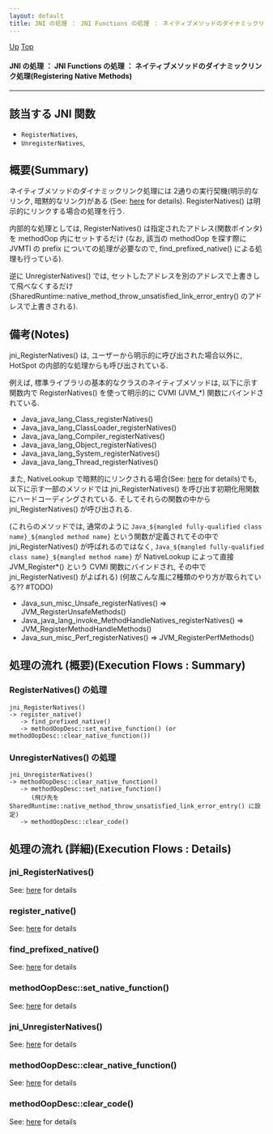 ```yaml
---
layout: default
title: JNI の処理 ： JNI Functions の処理 ： ネイティブメソッドのダイナミックリンク処理(Registering Native Methods)  
---
```

[Up](no7882H_v.html) [Top](../index.html)

#### JNI の処理 ： JNI Functions の処理 ： ネイティブメソッドのダイナミックリンク処理(Registering Native Methods)  

--- 
## 該当する JNI 関数
* `RegisterNatives`,
* `UnregisterNatives`,

## 概要(Summary)
ネイティブメソッドのダイナミックリンク処理には 2通りの実行契機(明示的なリンク, 暗黙的なリンク)がある 
(See: [here](no3059oyc.html) for details).
RegisterNatives() は明示的にリンクする場合の処理を行う.

内部的な処理としては, 
RegisterNatives() は指定されたアドレス(関数ポインタ)を methodOop 内にセットするだけ
(なお, 該当の methodOop を探す際に JVMTI の prefix についての処理が必要なので, find_prefixed_native() による処理も行っている).

逆に UnregisterNatives() では, セットしたアドレスを別のアドレスで上書きして飛べなくするだけ
(SharedRuntime::native_method_throw_unsatisfied_link_error_entry() のアドレスで上書きされる).

## 備考(Notes)
jni_RegisterNatives() は, ユーザーから明示的に呼び出された場合以外に, 
HotSpot の内部的な処理からも呼び出されている.

例えば, 標準ライブラリの基本的なクラスのネイティブメソッドは, 
以下に示す関数内で RegisterNatives() を使って明示的に CVMI (JVM_*) 関数にバインドされている.

  * Java_java_lang_Class_registerNatives()
  * Java_java_lang_ClassLoader_registerNatives()
  * Java_java_lang_Compiler_registerNatives()
  * Java_java_lang_Object_registerNatives()
  * Java_java_lang_System_registerNatives()
  * Java_java_lang_Thread_registerNatives()


また, NativeLookup で暗黙的にリンクされる場合(See: [here](no3059oyc.html) for details)でも,
以下に示す一部のメソッドでは
jni_RegisterNatives() を呼び出す初期化用関数にハードコーディングされている.
そしてそれらの関数の中から jni_RegisterNatives() が呼び出される.

(これらのメソッドでは, 
 通常のように `Java_${mangled fully-qualified class name}_${mangled method name}`
 という関数が定義されてその中で jni_RegisterNatives() が呼ばれるのではなく,
 `Java_${mangled fully-qualified class name}_${mangled method name}` が 
 NativeLookup によって直接 JVM_Register*() という CVMI 関数にバインドされ, 
 その中で jni_RegisterNatives() がよばれる) (何故こんな風に2種類のやり方が取られている?? #TODO)

  * Java_sun_misc_Unsafe_registerNatives() => JVM_RegisterUnsafeMethods()
  * Java_java_lang_invoke_MethodHandleNatives_registerNatives() => JVM_RegisterMethodHandleMethods()
  * Java_sun_misc_Perf_registerNatives() => JVM_RegisterPerfMethods()


## 処理の流れ (概要)(Execution Flows : Summary)
### RegisterNatives() の処理
```
jni_RegisterNatives()
-> register_native()
   -> find_prefixed_native()
   -> methodOopDesc::set_native_function() (or methodOopDesc::clear_native_function())
```

### UnregisterNatives() の処理
```
jni_UnregisterNatives()
-> methodOopDesc::clear_native_function()
   -> methodOopDesc::set_native_function()
      (飛び先を SharedRuntime::native_method_throw_unsatisfied_link_error_entry() に設定)
   -> methodOopDesc::clear_code()
```


## 処理の流れ (詳細)(Execution Flows : Details)
### jni_RegisterNatives()
See: [here](no17119D0F.html) for details
### register_native()
See: [here](no17119Q-L.html) for details
### find_prefixed_native()
See: [here](no17119qSY.html) for details
### methodOopDesc::set_native_function()
See: [here](no171193ce.html) for details

### jni_UnregisterNatives()
See: [here](no17119Enk.html) for details
### methodOopDesc::clear_native_function()
See: [here](no17119Rxq.html) for details
### methodOopDesc::clear_code()
See: [here](no17119e7w.html) for details






